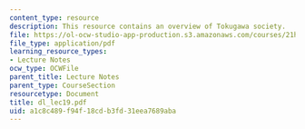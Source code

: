 ```yaml
---
content_type: resource
description: This resource contains an overview of Tokugawa society.
file: https://ol-ocw-studio-app-production.s3.amazonaws.com/courses/21h-522-japan-in-the-age-of-the-samurai-history-and-film-fall-2006/a1c8c489f94f18cdb3fd31eea7689aba_dl_lec19.pdf
file_type: application/pdf
learning_resource_types:
- Lecture Notes
ocw_type: OCWFile
parent_title: Lecture Notes
parent_type: CourseSection
resourcetype: Document
title: dl_lec19.pdf
uid: a1c8c489-f94f-18cd-b3fd-31eea7689aba
---
```

